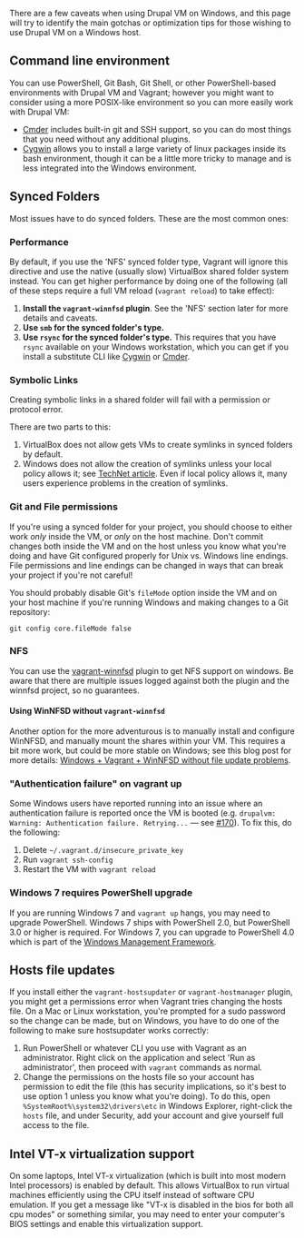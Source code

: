 There are a few caveats when using Drupal VM on Windows, and this page will try to identify the main gotchas or optimization tips for those wishing to use Drupal VM on a Windows host.

## Command line environment

You can use PowerShell, Git Bash, Git Shell, or other PowerShell-based environments with Drupal VM and Vagrant; however you might want to consider using a more POSIX-like environment so you can more easily work with Drupal VM:

  - [Cmder](http://cmder.net/) includes built-in git and SSH support, so you can do most things that you need without any additional plugins.
  - [Cygwin](https://www.cygwin.com/) allows you to install a large variety of linux packages inside its bash environment, though it can be a little more tricky to manage and is less integrated into the Windows environment.

## Synced Folders

Most issues have to do synced folders. These are the most common ones:

### Performance

By default, if you use the 'NFS' synced folder type, Vagrant will ignore this directive and use the native (usually slow) VirtualBox shared folder system instead. You can get higher performance by doing one of the following (all of these steps require a full VM reload (`vagrant reload`) to take effect):

  1. **Install the `vagrant-winnfsd` plugin**. See the 'NFS' section later for more details and caveats.
  2. **Use `smb` for the synced folder's type.**
  2. **Use `rsync` for the synced folder's type.** This requires that you have `rsync` available on your Windows workstation, which you can get if you install a substitute CLI like [Cygwin](https://www.cygwin.com/) or [Cmder](http://cmder.net/).

### Symbolic Links

Creating symbolic links in a shared folder will fail with a permission or protocol error.

There are two parts to this:

  1. VirtualBox does not allow gets VMs to create symlinks in synced folders by default.
  2. Windows does not allow the creation of symlinks unless your local policy allows it; see [TechNet article](https://technet.microsoft.com/en-us/library/dn221947%28v=ws.10%29.aspx). Even if local policy allows it, many users experience problems in the creation of symlinks.

### Git and File permissions

If you're using a synced folder for your project, you should choose to either work _only_ inside the VM, or _only_ on the host machine. Don't commit changes both inside the VM and on the host unless you know what you're doing and have Git configured properly for Unix vs. Windows line endings. File permissions and line endings can be changed in ways that can break your project if you're not careful!

You should probably disable Git's `fileMode` option inside the VM and on your host machine if you're running Windows and making changes to a Git repository:

    git config core.fileMode false

### NFS

You can use the [vagrant-winnfsd](https://github.com/GM-Alex/vagrant-winnfsd) plugin to get NFS support on windows. Be aware that there are multiple issues logged against both the plugin and the winnfsd project, so no guarantees.

#### Using WinNFSD without `vagrant-winnfsd`

Another option for the more adventurous is to manually install and configure WinNFSD, and manually mount the shares within your VM. This requires a bit more work, but could be more stable on Windows; see this blog post for more details: [Windows + Vagrant + WinNFSD without file update problems](https://hollyit.net/blog/windowsvagrantwinnfsd-without-file-update-problems).

### "Authentication failure" on vagrant up

Some Windows users have reported running into an issue where an authentication failure is reported once the VM is booted (e.g. `drupalvm: Warning: Authentication failure. Retrying...` — see [#170](https://github.com/geerlingguy/drupal-vm/issues/170)). To fix this, do the following:

  1. Delete `~/.vagrant.d/insecure_private_key`
  2. Run `vagrant ssh-config`
  3. Restart the VM with `vagrant reload`

### Windows 7 requires PowerShell upgrade

If you are running Windows 7 and `vagrant up` hangs, you may need to upgrade PowerShell. Windows 7 ships with PowerShell 2.0, but PowerShell 3.0 or higher is required. For Windows 7, you can upgrade to PowerShell 4.0 which is part of the [Windows Management Framework](http://www.microsoft.com/en-us/download/details.aspx?id=40855).

## Hosts file updates

If you install either the `vagrant-hostsupdater` or `vagrant-hostmanager` plugin, you might get a permissions error when Vagrant tries changing the hosts file. On a Mac or Linux workstation, you're prompted for a sudo password so the change can be made, but on Windows, you have to do one of the following to make sure hostsupdater works correctly:

  1. Run PowerShell or whatever CLI you use with Vagrant as an administrator. Right click on the application and select 'Run as administrator', then proceed with `vagrant` commands as normal.
  2. Change the permissions on the hosts file so your account has permission to edit the file (this has security implications, so it's best to use option 1 unless you know what you're doing). To do this, open `%SystemRoot%\system32\drivers\etc` in Windows Explorer, right-click the `hosts` file, and under Security, add your account and give yourself full access to the file.

## Intel VT-x virtualization support

On some laptops, Intel VT-x virtualization (which is built into most modern Intel processors) is enabled by default. This allows VirtualBox to run virtual machines efficiently using the CPU itself instead of software CPU emulation. If you get a message like "VT-x is disabled in the bios for both all cpu modes" or something similar, you may need to enter your computer's BIOS settings and enable this virtualization support.
